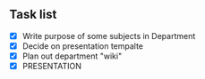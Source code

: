 ## Task list
- [x] Write purpose of some subjects in Department
- [x] Decide on presentation tempalte
- [x] Plan out department "wiki"
- [x] PRESENTATION